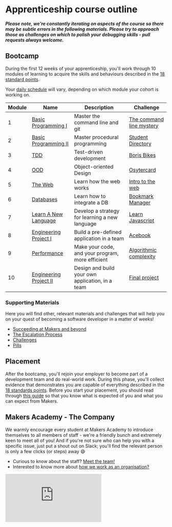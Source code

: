 # Apprenticeship course outline

***Please note, we're constantly iterating on aspects of the course so there may be subtle errors in the following materials.  Please try to approach those as challenges on which to polish your debugging skills - pull requests always welcome.***

## Bootcamp

During the first 12 weeks of your apprenticeship, you'll work through 10 modules of learning to acquire the skills and behaviours described in the [18 standard points](https://airtable.com/shrTRRuegEe7fQ49t).

Your [daily schedule](daily_schedule.md) will vary, depending on which module
your cohort is working on.

| Module  | Name | Description | Challenge |
| --- | --- | --- | --- |
| 1 | [Basic Programming I](../apprenticeship_module_outlines.md#modules-1--2-basic-programming) | Master the command line and git | [The command line mystery](https://github.com/makersacademy/clmystery) |
| 2 | [Basic Programming II](../apprenticeship_module_outlines.md#modules-1--2-basic-programming) | Master procedural programming | [Student Directory](https://github.com/makersacademy/student-directory/blob/master/README.md)|
| 3 | [TDD](../apprenticeship_module_outlines.md#module-3-test-driven-development) | Test-driven development | [Boris Bikes](../boris_bikes/0_challenge_map.md) |
| 4 | [OOD](../apprenticeship_module_outlines.md#module-4-object-oriented-design) | Object-oriented Design | [Osytercard](../oystercard/README.md) |
| 5 | [The Web](../apprenticeship_module_outlines.md#module-5-the-web) | Learn how the web works | [Intro to the web](../intro_to_the_web/README.md) |
| 6 | [Databases](../apprenticeship_module_outlines.md#module-6-databases) | Learn how to integrate a DB | [Bookmark Manager](../bookmark_manager/00_challenge_map.md) |
| 7 | [Learn A New Language](../apprenticeship_module_outlines.md#module-7-learn-a-new-language) | Develop a strategy for learning a new language | [Learn Javascript](../thermostat_es6/README.md) |
| 8 | [Engineering Project I](../apprenticeship_module_outlines.md#module-8-engineering-project-i) | Build a pre-defined application in a team | [Acebook](../engineering_projects/README.md) |
| 9 | [Performance](../apprenticeship_module_outlines.md#module-9-performance) | Make your code, and your program, more efficient | [Algorithmic complexity](../algorithmic_complexity/README.md) |
| 10 | [Engineering Project II](../final_projects/README.md) | Design and build your own application, in a team | [Final project](../final_projects/README.md) |

### Supporting Materials

Here you will find other, relevant materials and challenges that will help you on your quest of becoming a software developer in a matter of weeks!

- [Succeeding at Makers and beyond](succeeding_at_makers_and_beyond.md)
- [The Escalation Process](https://github.com/makersacademy/course/blob/29a5e4a3c1776d32eda8f3ee55edc1dd124b05ba/pills/escalation_process.md)
- [Challenges](https://github.com/makersacademy/course/blob/master/challenges/challenges.md)
- [Pills](https://github.com/makersacademy/course/blob/master/pills.md)

## Placement

After the bootcamp, you'll rejoin your employer to become part of a development team and do real-world work.  During this phase, you'll collect evidence that demonstrates you are capable of everything described in the [18 standards points](https://airtable.com/shrTRRuegEe7fQ49t).  Before you start your placement, you should read through [this guide](https://github.com/makersacademy/apprenticeships-resources/blob/master/README.md) so that you know what is expected of you and what you can expect from Makers.

## Makers Academy - The Company

We warmly encourage every student at Makers Academy to introduce themselves to all members of staff - we're a friendly bunch and extremely keen to meet all of you! And if you're not sure who can help you with a specific issue, just put a shout out on Slack; you'll find the relevant person is only a few clicks (or steps) away :smile:

- Curious to know about the staff? [Meet the team!](http://www.makersacademy.com/team/)
- Interested to know more about [how we work as an organisation?](https://blog.makersacademy.com/search?q=management)


![Tracking pixel](https://githubanalytics.herokuapp.com/course/apprenticeships_course_outline.md)
